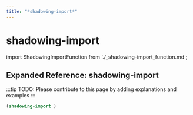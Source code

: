 ```yaml
---
title: "*shadowing-import*"
---
```


# shadowing-import

import ShadowingImportFunction from './_shadowing-import_function.md';

<ShadowingImportFunction />

## Expanded Reference: shadowing-import

:::tip
TODO: Please contribute to this page by adding explanations and examples
:::

```lisp
(shadowing-import )
```
